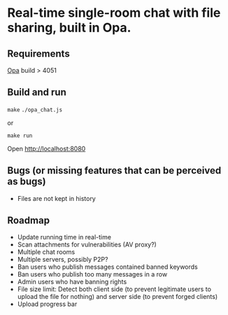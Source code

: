 # Real-time single-room chat with file sharing, built in Opa.

## Requirements

[Opa](https://opalang.org/get.xmlt) build > 4051

## Build and run

`make`
`./opa_chat.js`

or

`make run`

Open [http://localhost:8080](http://localhost:8080)

## Bugs (or missing features that can be perceived as bugs)

- Files are not kept in history

## Roadmap

- Update running time in real-time
- Scan attachments for vulnerabilities (AV proxy?)
- Multiple chat rooms
- Multiple servers, possibly P2P?
- Ban users who publish messages contained banned keywords
- Ban users who publish too many messages in a row
- Admin users who have banning rights
- File size limit: Detect both client side (to prevent legitimate users to upload the file for nothing) and server side (to prevent forged clients)
- Upload progress bar